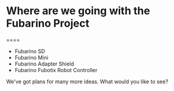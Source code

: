 # Where are we going with the Fubarino Project
====
* Fubarino SD
* Fubarino Mini
* Fubarino Adapter Shield
* Fubarino Fubotix Robot Controller

We've got plans for many more ideas. What would you like to see?
